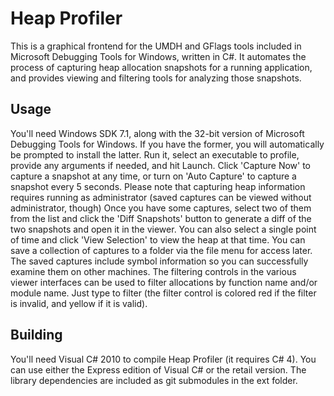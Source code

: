Heap Profiler
=============

This is a graphical frontend for the UMDH and GFlags tools included in Microsoft Debugging Tools for Windows, written in C#.
It automates the process of capturing heap allocation snapshots for a running application, and provides viewing and filtering tools for analyzing those snapshots.

Usage
-----

You'll need Windows SDK 7.1, along with the 32-bit version of Microsoft Debugging Tools for Windows. If you have the former, you will automatically be prompted to install the latter.
Run it, select an executable to profile, provide any arguments if needed, and hit Launch. Click 'Capture Now' to capture a snapshot at any time, or turn on 'Auto Capture' to capture a snapshot every 5 seconds. Please note that capturing heap information requires running as administrator (saved captures can be viewed without administrator, though)
Once you have some captures, select two of them from the list and click the 'Diff Snapshots' button to generate a diff of the two snapshots and open it in the viewer. You can also select a single point of time and click 'View Selection' to view the heap at that time.
You can save a collection of captures to a folder via the file menu for access later. The saved captures include symbol information so you can successfully examine them on other machines.
The filtering controls in the various viewer interfaces can be used to filter allocations by function name and/or module name. Just type to filter (the filter control is colored red if the filter is invalid, and yellow if it is valid).

Building
--------

You'll need Visual C# 2010 to compile Heap Profiler (it requires C# 4). You can use either the Express edition of Visual C# or the retail version. The library dependencies are included as git submodules in the ext folder.